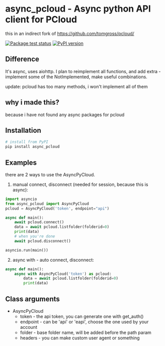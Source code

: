 # async_pcloud - Async python API client for PCloud

this in an indirect fork of https://github.com/tomgross/pcloud/

[![Package test status](https://github.com/Noob-Lol/async_pcloud/actions/workflows/python-package.yml/badge.svg)](https://github.com/Noob-Lol/async_pcloud/actions)
[![PyPI version](https://img.shields.io/pypi/v/async_pcloud.svg)](https://pypi.org/project/async_pcloud)

## Difference
It's async, uses aiohttp. I plan to reimplement all functions, and add extra - implement some of the NotImplemented, make useful combinations.

update: pcloud has too many methods, i won't implement all of them

## why i made this?
because i have not found any async packages for pcloud

## Installation
```sh
# install from PyPI
pip install async_pcloud
```

## Examples
there are 2 ways to use the AsyncPyCloud.

1. manual connect, disconnect (needed for session, because this is async):
```py
import asyncio
from async_pcloud import AsyncPyCloud
pcloud = AsyncPyCloud('token', endpoint="api")

async def main():
    await pcloud.connect()
    data = await pcloud.listfolder(folderid=0)
    print(data)
    # when you're done
    await pcloud.disconnect()

asyncio.run(main())
```

2. async with - auto connect, disconnect:
```py
async def main():
    async with AsyncPyCloud('token') as pcloud:
        data = await pcloud.listfolder(folderid=0)
        print(data)
```

## Class arguments
- AsyncPyCloud
  - token - the api token, you can generate one with get_auth()
  - endpoint - can be 'api' or 'eapi', choose the one used by your account
  - folder - base folder name, will be added before the path param
  - headers - you can make custom user agent or something







